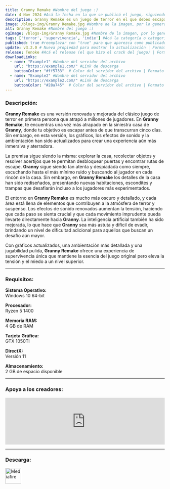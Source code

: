 ```yaml
---
title: Granny Remake #Nombre del juego :)
date: 4 Nov 2024 #Acá la fecha en la que se publicó el juego, siguiendo este formato: Dia "30", Mes "Oct", Año "2024" = como debe quedar: 30 Oct 2024
description: Granny Remake es un juego de terror en el que debes escapar de una casa oscura, perseguido por una astuta y feroz Abuela. Puedes elegir entre varias rutas, huir en coche, llamar a la policía, o desbloquear la puerta principal para salvarte. #Acá una mini descripción del juego
image: /blogs-img/Granny Remake.jpg #Nombre de la imagen, por lo general es exactamente el mismo nombre que el juego excluyendo lo ":" (Dos puntos)
alt: Granny Remake #Nombre del juego :)
ogImage: /blogs-img/Granny Remake.jpg #Nombre de la imagen, por lo general es exactamente el mismo nombre que el juego excluyendo lo ":" (Dos puntos)
tags: ['terror', 'supervivencia', 'indie'] #Acá la categoría o categorías del juego, si es más de una se coloca en este formato: ['categoría1', 'categoría2']
published: true #reemplazar con "true" para que aparezca como publicado
update: v3.2.0 # Nueva propiedad para mostrar la actualización | Formato: v1.0.0
release: Tenoke #Acá el release (el que hizo el crack del juego) | Formato: Nicolhetti
downloadLinks:
  - name: "Example1" #Nombre del servidor del archivo
    url: "https://example1.com/" #Link de descarga
    buttonColor: "#ff5733"  # Color del servidor del archivo | Formato hexadecimal | MediaFire: #0171F0 | Buzzheavier: #FF6600 |
  - name: "Example2" #Nombre del servidor del archivo
    url: "https://example2.com/" #Link de descarga
    buttonColor: "#28a745"  # Color del servidor del archivo | Formato hexadecimal | MediaFire: #0171F0 | Buzzheavier: #FF6600 |
---
```


<!--En VSCode seleccionando una palabra, por ejemplo: "Granny Remake" y apretando Ctrl+F2 se seleccionan todas las palabras iguales-->

### Descripción:
**Granny Remake** es una versión renovada y mejorada del clásico juego de terror en primera persona que atrapó a millones de jugadores. En **Granny Remake**, te encuentras una vez más atrapado en la siniestra casa de **Granny**, donde tu objetivo es escapar antes de que transcurran cinco días. Sin embargo, en esta versión, los gráficos, los efectos de sonido y la ambientación han sido actualizados para crear una experiencia aún más inmersiva y aterradora.

La premisa sigue siendo la misma: explorar la casa, recolectar objetos y resolver acertijos que te permitan desbloquear puertas y encontrar rutas de escape. **Granny** sigue siendo tan atenta y despiadada como siempre, escuchando hasta el más mínimo ruido y buscando al jugador en cada rincón de la casa. Sin embargo, en **Granny Remake** los detalles de la casa han sido rediseñados, presentando nuevas habitaciones, escondites y trampas que desafiarán incluso a los jugadores más experimentados.

El entorno en **Granny Remake** es mucho más oscuro y detallado, y cada área está llena de elementos que contribuyen a la atmósfera de terror y suspenso. Los efectos de sonido renovados aumentan la tensión, haciendo que cada paso se sienta crucial y que cada movimiento imprudente pueda llevarte directamente hacia **Granny**. La inteligencia artificial también ha sido mejorada, lo que hace que **Granny** sea más astuta y difícil de evadir, brindando un nivel de dificultad adicional para aquellos que buscan un desafío aún mayor.

Con gráficos actualizados, una ambientación más detallada y una jugabilidad pulida, **Granny Remake** ofrece una experiencia de supervivencia única que mantiene la esencia del juego original pero eleva la tensión y el miedo a un nivel superior.
<!--Prompt para Chat-GPT: Hazme una descripción para el juego "Granny Remake" y cada que menciones "Granny Remake" ponlo en negrita -->

---

### Requisitos:
**Sistema Operativo:**  
Windows 10 64-bit

**Procesador:**  
Ryzen 5 1400

**Memoria RAM:**  
4 GB de RAM

**Tarjeta Gráfica:**  
GTX 1050TI

**DirectX:**  
Versión 11

**Almacenamiento:**  
2 GB de espacio disponible

<!--Si falta o sobra un requisito se quita o se agrega manteniendo el mismo formato-->

---

### Apoya a los creadores:
<iframe src="https://store.steampowered.com/widget/2110820/" frameborder="0" style="background-color: transparent; width: 100% !important; aspect-ratio: 646 / 190;"></iframe>

<!--Reemplazar los numeros (AppID) del juego (en este caso 2668510) por el numero (AppID) correspondiente con el juego a publicar-->
<!--El AppID se encuentra en la URL del Juego en Steam-->

---

### Descarga:

[<img src="https://gist.github.com/cxmeel/0dbc95191f239b631c3874f4ccf114e2/raw/download.svg" alt="Mediafire" height="50" />](https://www.mediafire.com/file/pn8r61y672zm46t/Granny_Remake_v3.2.0.zip/file)

<!-- # se debe reemplazar por el link de descarga-->

<!--NOMBRE-DEL-SERVICIO se debe reemplazar por el servicio donde está subido el juego-->